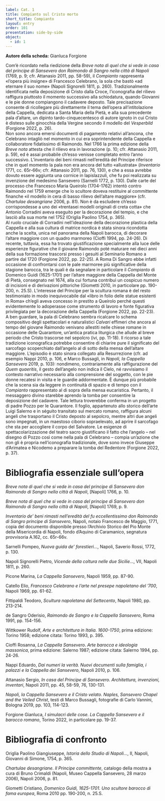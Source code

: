 ```yaml
---
label: Cat. 1
title: Compianto sul Cristo morto
short_title: Compianto
layout: entry
order: 101
presentation: side-by-side
object:
  - id: 1
---
```


**Autore della scheda:** Gianluca Forgione

Com’è ricordato nella riedizione della *Breve nota di quel che si vede in casa del principe di Sansevero don Raimondo di Sangro nella città di Napoli* (1769, p. 9; cfr. Attanasio 2011, pp. 58-59), il *Compianto* rappresenta «l’opera più insigne» di Francesco Celebrano, la sola che bastò «ad eternare il suo nome» (Napoli Signorelli 1811, p. 260). Tradizionalmente identificata nella deposizione di Cristo dalla Croce, l’iconografia del rilievo raffigura piuttosto il momento successivo alla schiodatura, quando Giovanni e le pie donne compiangono il cadavere deposto. Tale precisazione consente di ricollegare più direttamente il tema dell’opera all’intitolazione della Cappella, dedicata a Santa Maria della Pietà, e alla sua precedente pala d’altare, un dipinto tardo-cinquecentesco di autore ignoto in cui Cristo è disteso sulle ginocchia della Vergine secondo il modello del *Vesperbild* (Forgione 2022, p. 26).  
Non sono ancora emersi documenti di pagamento relativi all’ancona, che Celebrano intagliò nel momento in cui era soprintendente della Cappella e collaboratore fidatissimo di Raimondo. Nel 1766 la prima edizione della *Breve nota* attesta che il rilievo era in lavorazione (p. 10; cfr. Attanasio 2011, p. 59), ed è assai probabile ch’esso venisse completato entro l’anno successivo. L’inventario dei beni rimasti nell’eredità del Principe riferisce che in quel momento la pala non era ancora del tutto «allustrata» (*Inventario* 1771, cc. 65r-66v; cfr. Attanasio 2011, pp. 76, 130), e che a essa avrebbe dovuto essere aggiunta una cornice in lapislazzuli, che fu poi realizzata su invenzione del medesimo Sansevero (Sarnelli 1772, p. 130). Dalle carte del processo che Francesco Maria Queirolo (1704-1762) intentò contro Raimondo nel 1759 emerge che lo scultore doveva restituire al committente finanche «il modello in cera di basso rilievo dell’altare maggiore» (cfr. *Chartulae desangriane* 2006, p. 81). Non è da escludere ch’esso corrispondesse a uno dei «trentasei modelli originali di creta cotta» che Antonio Corradini aveva eseguito per la decorazione del tempio, e che lasciò alla sua morte nel 1752 (Origlia Paolino 1754, p. 365).   
Al ruolo cruciale di Corradini nell’ideazione della decorazione plastica della Cappella e alla sua cultura di matrice nordica è stata sinora ricondotta anche la scelta, unica nel panorama della Napoli barocca, di decorare l’altare maggiore con un quadro marmoreo (Cioffi 1994, pp. 24-26). Di recente, tuttavia, essa ha trovato giustificazione specialmente alla luce delle esperienze figurative che il giovane Raimondo poté maturare nei dieci anni della sua formazione trascorsi presso i gesuiti al Seminario Romano a partire dal 1720 (Forgione 2022, pp. 22-25). A Roma Di Sangro ebbe infatti occasione di confrontarsi con le pale marmoree più significative della stagione barocca, tra le quali è da segnalare in particolare il *Compianto* di Domenico Guidi (1625-1701) per l’altare maggiore della Cappella del Monte di Pietà, consegnato nel 1674, alla cui fortuna contribuì un cospicuo numero di incisioni e di derivazioni pittoriche (Giometti 2010, in particolare pp. 190-200, n. 25.S). L’interesse del Principe per la scultura romana è del resto testimoniato in modo inequivocabile dal «libro in folio delle statue esistenti in Roma» ch’egli aveva concesso in prestito a Queirolo perché questi evidentemente lo adoperasse come strumento di lavoro e fonte figurativa privilegiata per la decorazione della Cappella (Forgione 2022, pp. 22-23).   
A ben guardare, la pala di Celebrano sembra ricalcare lo schema compositivo degli spettacolari e naturalistici *Calvari* effimeri che ancora al tempo del giovane Raimondo venivano allestiti nelle chiese romane in occasione delle Quarantore, un’antica pratica liturgica che allude al breve periodo che Cristo trascorse nel sepolcro (ivi, pp. 11-18). Il ricorso a tale tradizione iconografica potrebbe consentire di chiarire pure il significato del sarcofago scoperchiato dall’angelo al di sotto della mensa dell’altare maggiore. L’episodio è stato sinora collegato alla Resurrezione (cfr. ad esempio Nappi 2010, p. 106, e Marco Bussagli, in *Napoli, la Cappella Sansevero* 2019, p. 103): nondimeno, contrariamente alla raffigurazione del *Quem quaeritis*, il gesto dell’angelo non indica il Cielo, né ravvisiamo il contesto narrativo necessario alla comprensione del soggetto, con le pie donne recatesi in visita e le guardie addormentate. È dunque più probabile che la scena sia da leggere in continuità di spazio e di tempo con il *Compianto* rappresentato al di sopra della mensa eucaristica. Pertanto, il messaggero divino starebbe aprendo la tomba per consentire la deposizione del cadavere. Tale lettura troverebbe conferma in un progetto di padre Pozzo per le Quarantore. Il foglio, appartenuto allo storico dell’arte Luigi Salerno e in séguito transitato sul mercato romano, raffigura alcuni angeli che trasportano il Cristo deposto al sepolcro, mentre altri due angeli sono impegnati, in un maestoso ciborio sopraelevato, ad aprire il sarcofago che sta per accogliere il corpo del Salvatore. Le esigenze di spettacolarizzazione del teatro sacro giustificano il fatto che l’angelo – nel disegno di Pozzo così come nella pala di Celebrano – compia un’azione che non gli è propria nell’iconografia tradizionale, dove sono invece Giuseppe d’Arimatea e Nicodemo a preparare la tomba del Redentore (Forgione 2022, p. 37).

# Bibliografia essenziale sull’opera

*Breve nota di quel che si vede in casa del principe di Sansevero don Raimondo di Sangro nella città di Napoli*, \[Napoli\] 1766, p. 10\. 

*Breve nota di quel che si vede in casa del principe di Sansevero don Raimondo di Sangro nella città di Napoli*, \[Napoli\] 1769, p. 9\.

*Inventario de’ beni rimasti nell’eredità del fu eccellentissimo don Raimondo di Sangro principe di Sansevero*, Napoli, notaio Francesco de Maggio, 1771, copia del documento disponibile presso l’Archivio Storico del Pio Monte della Misericordia di Napoli, fondo d’Aquino di Caramanico, segnatura provvisoria A.162, cc. 65r-66v.

Sarnelli Pompeo, *Nuova guida de’ forestieri...*, Napoli, Saverio Rossi, 1772, p. 130\. 

Napoli Signorelli Pietro, *Vicende della coltura nelle due Sicilie...*, VII, Napoli 1811, p. 260\.

Picone Marina, *La Cappella Sansevero*, Napoli 1959, pp. 87-90. 

Catello Elio, *Francesco Celebrano e l’arte nel presepe napoletano del ’700*, Napoli 1969, pp. 61-62. 

Fittipaldi Teodoro, *Scultura napoletana del Settecento*, Napoli 1980, pp. 213-214. 

de Sangro Oderisio, *Raimondo de Sangro e la Cappella Sansevero*, Roma 1991, pp. 154-156.

Wittkower Rudolf, *Arte e architettura in Italia. 1600-1750*, prima edizione: Torino 1958; edizione citata: Torino 1993, p. 395\. 

Cioffi Rosanna, *La Cappella Sansevero*. *Arte barocca e ideologia massonica*, prima edizione: Salerno 1987; edizione citata: Salerno 1994, pp. 24-26.

Nappi Eduardo, *Dai numeri la verità. Nuovi documenti sulla famiglia, i palazzi e la Cappella dei Sansevero*, Napoli 2010, p. 106\.

Attanasio Sergio, *In casa del Principe di Sansevero. Architettura, invenzioni, inventari*, Napoli 2011, pp. 45, 58-59, 76, 130-131.

*Napoli, la Cappella Sansevero e il Cristo velato. Naples, Sansevero Chapel and the Veiled Christ*, testi di Marco Bussagli, fotografie di Carlo Vannini, Bologna 2019, pp. 103, 114-123. 

Forgione Gianluca, *I simulacri delle cose. La Cappella Sansevero e il barocco romano*, Torino 2022, in particolare pp. 19-37. 


# Bibliografia di confronto

Origlia Paolino Giangiuseppe, *Istoria dello Studio di Napoli...*, II, Napoli, Giovanni di Simone, 1754, p. 365\. 

*Chartulae desangriane. Il Principe committente*, catalogo della mostra a cura di Bruno Crimaldi (Napoli, Museo Cappella Sansevero, 28 marzo 2006), Napoli 2006, p. 81\. 

Giometti Cristiano, *Domenico Guidi, 1625-1701. Uno scultore barocco di fama europea*, Roma 2010 pp. 190-200, n. 25.S.

